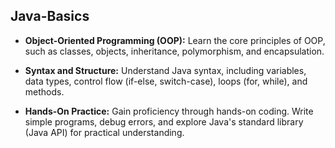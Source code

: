 ## Java-Basics
 + **Object-Oriented Programming (OOP):** Learn the core principles of OOP, such as classes, objects, inheritance, polymorphism, and encapsulation.
 
 + **Syntax and Structure:** Understand Java syntax, including variables, data types, control flow (if-else, switch-case), loops (for, while), and methods.
 
 + **Hands-On Practice:** Gain proficiency through hands-on coding. Write simple programs, debug errors, and explore Java's standard library (Java API) for 
 practical understanding.
